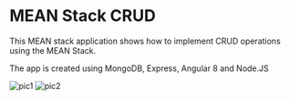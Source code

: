 # MEAN Stack CRUD

This MEAN stack application shows how to implement CRUD operations using the MEAN Stack. 

The app is created using MongoDB, Express, Angular 8 and Node.JS

![pic1](https://user-images.githubusercontent.com/23746859/82211610-78ba4f80-9954-11ea-9eea-0a7c71249958.png)
![pic2](https://user-images.githubusercontent.com/23746859/82211612-79eb7c80-9954-11ea-965d-8bf34ffea297.png)

